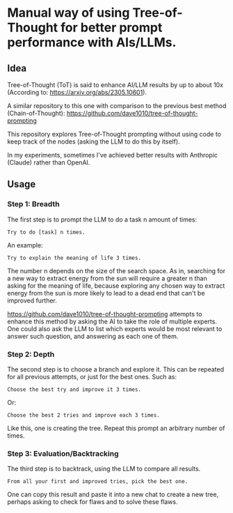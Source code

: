 # Manual way of using Tree-of-Thought for better prompt performance with AIs/LLMs. 

## Idea

Tree-of-Thought (ToT) is said to enhance AI/LLM results by up to about 10x (According to: https://arxiv.org/abs/2305.10601). 

A similar repository to this one with comparison to the previous best method (Chain-of-Thought): https://github.com/dave1010/tree-of-thought-prompting

This repository explores Tree-of-Thought prompting without using code to keep track of the nodes (asking the LLM to do this by itself).

In my experiments, sometimes I've achieved better results with Anthropic (Claude) rather than OpenAI. 

## Usage

### Step 1: Breadth

The first step is to prompt the LLM to do a task n amount of times:

    Try to do [task] n times.

An example:

    Try to explain the meaning of life 3 times.
    
The number n depends on the size of the search space. As in, searching for a new way to extract energy from the sun will require a greater n than asking for the meaning of life, because exploring any chosen way to extract energy from the sun is more likely to lead to a dead end that can't be improved further. 

https://github.com/dave1010/tree-of-thought-prompting attempts to enhance this method by asking the AI to take the role of multiple experts. One could also ask the LLM to list which experts would be most relevant to answer such question, and answering as each one of them.

### Step 2: Depth

The second step is to choose a branch and explore it. This can be repeated for all previous attempts, or just for the best ones. Such as:

    Choose the best try and improve it 3 times. 
    
Or:

    Choose the best 2 tries and improve each 3 times. 

Like this, one is creating the tree. Repeat this prompt an arbitrary number of times. 

### Step 3: Evaluation/Backtracking

The third step is to backtrack, using the LLM to compare all results. 

    From all your first and improved tries, pick the best one. 
    
One can copy this result and paste it into a new chat to create a new tree, perhaps asking to check for flaws and to solve these flaws. 


